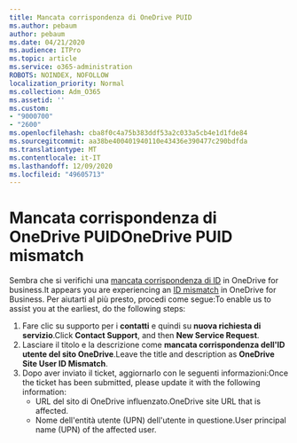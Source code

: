 ```yaml
---
title: Mancata corrispondenza di OneDrive PUID
ms.author: pebaum
author: pebaum
ms.date: 04/21/2020
ms.audience: ITPro
ms.topic: article
ms.service: o365-administration
ROBOTS: NOINDEX, NOFOLLOW
localization_priority: Normal
ms.collection: Adm_O365
ms.assetid: ''
ms.custom:
- "9000700"
- "2600"
ms.openlocfilehash: cba8f0c4a75b383ddf53a2c033a5cb4e1d1fde84
ms.sourcegitcommit: aa38be400401940110e43436e390477c290bdfda
ms.translationtype: MT
ms.contentlocale: it-IT
ms.lasthandoff: 12/09/2020
ms.locfileid: "49605713"
---
```

# <a name="onedrive-puid-mismatch"></a><span data-ttu-id="508fa-102">Mancata corrispondenza di OneDrive PUID</span><span class="sxs-lookup"><span data-stu-id="508fa-102">OneDrive PUID mismatch</span></span>

<span data-ttu-id="508fa-103">Sembra che si verifichi una [mancata corrispondenza di ID](https://docs.microsoft.com/sharepoint/troubleshoot/administration/access-denied-or-need-permission-error-sharepoint-online-or-onedrive-for-business#when-accessing-a-onedrive-site) in OneDrive for business.</span><span class="sxs-lookup"><span data-stu-id="508fa-103">It appears you are experiencing an [ID mismatch](https://docs.microsoft.com/sharepoint/troubleshoot/administration/access-denied-or-need-permission-error-sharepoint-online-or-onedrive-for-business#when-accessing-a-onedrive-site) in OneDrive for Business.</span></span> <span data-ttu-id="508fa-104">Per aiutarti al più presto, procedi come segue:</span><span class="sxs-lookup"><span data-stu-id="508fa-104">To enable us to assist you at the earliest, do the following steps:</span></span>

1. <span data-ttu-id="508fa-105">Fare clic su supporto per i  **contatti** e quindi su  **nuova richiesta di servizio**.</span><span class="sxs-lookup"><span data-stu-id="508fa-105">Click  **Contact Support**, and then  **New Service Request**.</span></span>
2. <span data-ttu-id="508fa-106">Lasciare il titolo e la descrizione come  **mancata corrispondenza dell'ID utente del sito OneDrive**.</span><span class="sxs-lookup"><span data-stu-id="508fa-106">Leave the title and description as  **OneDrive Site User ID Mismatch**.</span></span>
3. <span data-ttu-id="508fa-107">Dopo aver inviato il ticket, aggiornarlo con le seguenti informazioni:</span><span class="sxs-lookup"><span data-stu-id="508fa-107">Once the ticket has been submitted, please update it with the following information:</span></span>
    - <span data-ttu-id="508fa-108">URL del sito di OneDrive influenzato.</span><span class="sxs-lookup"><span data-stu-id="508fa-108">OneDrive site URL that is affected.</span></span>
    - <span data-ttu-id="508fa-109">Nome dell'entità utente (UPN) dell'utente in questione.</span><span class="sxs-lookup"><span data-stu-id="508fa-109">User principal name (UPN) of the affected user.</span></span>
